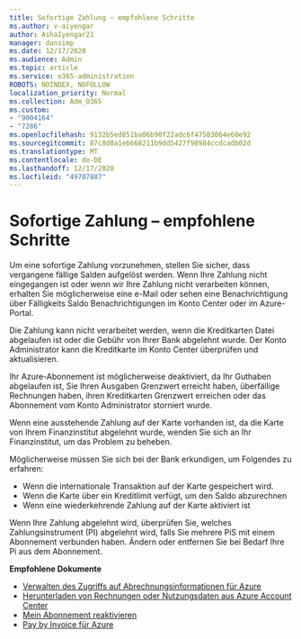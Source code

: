 ```yaml
---
title: Sofortige Zahlung – empfohlene Schritte
ms.author: v-aiyengar
author: AshaIyengar21
manager: dansimp
ms.date: 12/17/2020
ms.audience: Admin
ms.topic: article
ms.service: o365-administration
ROBOTS: NOINDEX, NOFOLLOW
localization_priority: Normal
ms.collection: Adm_O365
ms.custom:
- "9004164"
- "7286"
ms.openlocfilehash: 9132b5ed851ba06b90f22adc6f47583064e60e92
ms.sourcegitcommit: 87c8d0a1e6668211b9dd5427f98984ccdcadb02d
ms.translationtype: MT
ms.contentlocale: de-DE
ms.lasthandoff: 12/17/2020
ms.locfileid: "49707887"
---
```

# <a name="make-immediate-payment---recommended-steps"></a>Sofortige Zahlung – empfohlene Schritte

Um eine sofortige Zahlung vorzunehmen, stellen Sie sicher, dass vergangene fällige Salden aufgelöst werden. Wenn Ihre Zahlung nicht eingegangen ist oder wenn wir Ihre Zahlung nicht verarbeiten können, erhalten Sie möglicherweise eine e-Mail oder sehen eine Benachrichtigung über Fälligkeits Saldo Benachrichtigungen im Konto Center oder im Azure-Portal. 

Die Zahlung kann nicht verarbeitet werden, wenn die Kreditkarten Datei abgelaufen ist oder die Gebühr von Ihrer Bank abgelehnt wurde. Der Konto Administrator kann die Kreditkarte im Konto Center überprüfen und aktualisieren. 

Ihr Azure-Abonnement ist möglicherweise deaktiviert, da Ihr Guthaben abgelaufen ist, Sie Ihren Ausgaben Grenzwert erreicht haben, überfällige Rechnungen haben, ihren Kreditkarten Grenzwert erreichen oder das Abonnement vom Konto Administrator storniert wurde.  

Wenn eine ausstehende Zahlung auf der Karte vorhanden ist, da die Karte von Ihrem Finanzinstitut abgelehnt wurde, wenden Sie sich an Ihr Finanzinstitut, um das Problem zu beheben.  

Möglicherweise müssen Sie sich bei der Bank erkundigen, um Folgendes zu erfahren:

- Wenn die internationale Transaktion auf der Karte gespeichert wird. 
- Wenn die Karte über ein Kreditlimit verfügt, um den Saldo abzurechnen 
- Wenn eine wiederkehrende Zahlung auf der Karte aktiviert ist 

Wenn Ihre Zahlung abgelehnt wird, überprüfen Sie, welches Zahlungsinstrument (PI) abgelehnt wird, falls Sie mehrere PiS mit einem Abonnement verbunden haben. Ändern oder entfernen Sie bei Bedarf Ihre Pi aus dem Abonnement. 

**Empfohlene Dokumente** 

- [Verwalten des Zugriffs auf Abrechnungsinformationen für Azure](https://docs.microsoft.com/azure/billing/billing-manage-access?WT.mc_id=Portal-Microsoft_Azure_Support)
- [Herunterladen von Rechnungen oder Nutzungsdaten aus Azure Account Center](https://docs.microsoft.com/azure/billing/billing-download-azure-invoice-daily-usage-date?WT.mc_id=Portal-Microsoft_Azure_Support)
- [Mein Abonnement reaktivieren](https://docs.microsoft.com/azure/billing/billing-subscription-become-disable?WT.mc_id=Portal-Microsoft_Azure_Support)
- [Pay by Invoice für Azure](https://docs.microsoft.com/azure/cost-management-billing/manage/pay-by-invoice) 